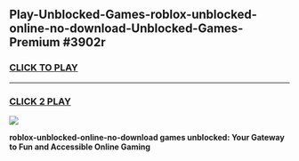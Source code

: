 
## Play-Unblocked-Games-roblox-unblocked-online-no-download-Unblocked-Games-Premium #3902r
<h3>
<a href="https://premium.freeplayer.one?title=roblox-unblocked-online-no-download&ref=12M">CLICK TO PLAY</a></h3>
<hr>

<h3>
<a href="https://premium.freeplayer.one?title=roblox-unblocked-online-no-download&ref=12M">CLICK 2 PLAY</a>
  
</h3>

<a href="https://premium.freeplayer.one?title=roblox-unblocked-online-no-download&ref=12M"><img src="https://clearcache.store/games.png"></a>


**roblox-unblocked-online-no-download games unblocked: Your Gateway to Fun and Accessible Online Gaming**
